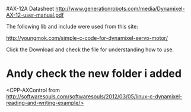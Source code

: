 #AX-12A Datasheet 
<http://www.generationrobots.com/media/Dynamixel-AX-12-user-manual.pdf>

The following lib and include were used from this site:

http://youngmok.com/simple-c-code-for-dynamixel-servo-motor/

Click the Download and check the file for understanding how to use.

# Andy check the new folder i added

<CPP-AXControl from http://softwaresouls.com/softwaresouls/2012/03/05/linux-c-dynamixel-reading-and-writing-example/>

